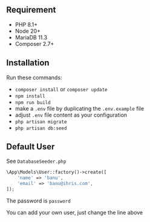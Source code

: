 ## Requirement
 - PHP 8.1+
 - Node 20+
 - MariaDB 11.3
 - Composer 2.7+

## Installation
Run these commands:

- ``composer install`` or ``composer update``
- ``npm install``
- ``npm run build``
-  make a `.env` file by duplicating the `.env.example` file
- adjust `.env` file content as your configuration
- ``php artisan migrate``
- ``php artisan db:seed``
## Default User
See ``DatabaseSeeder.php``
```php
\App\Models\User::factory()->create([
    'name' => 'banu',
    'email' => 'banu@ihris.com',
]);
```
The password is `password`

You can add your own user, just change the line above

